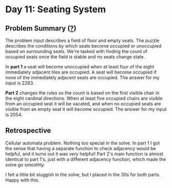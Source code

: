 # Day 11: Seating System

## Problem Summary ([?](https://adventofcode.com/2020/day/11))

The problem input describes a field of floor and empty seats.
The puzzle describes the conditions by which seats become occupied or unoccupied based on surrounding seats.
We're tasked with finding the count of occupied seats once the field is stable and no seats change state.

In **part 1** a seat will become unoccupied when at least four of the eight immediately adjacent tiles are occupied.
A seat will become occupied if none of the immediately adjacent seats are occupied.
The answer for my input is 2283.

**Part 2** changes the rules so the count is based on the first visible chair in the eight cardinal directions.
When at least five occupied chairs are visible from an occupied seat it will be vacated,
and when no occupied seats are visible from an empty seat it will become occupied.
The answer for my input is 2054.


## Retrospective

Cellular automata problem.
Nothing too special in the solve.
In part 1 I got the sense that having a separate function to check adjacency would be helpful, and it turns out it was *very* helpful!
Part 2's main function is almost identical to part 1's, just with a different adjacency function, which made the solve go smoothly.

I felt a little bit sluggish in the solve, but I placed in the 30s for both parts.
Happy with this.
